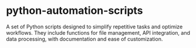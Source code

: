 # python-automation-scripts
A set of Python scripts designed to simplify repetitive tasks and optimize workflows. They include functions for file management, API integration, and data processing, with documentation and ease of customization.
